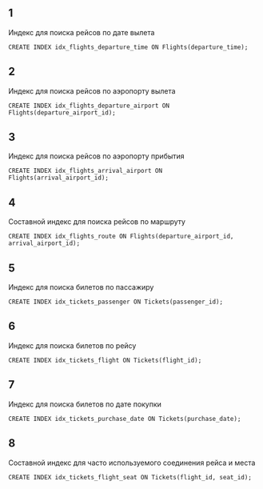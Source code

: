 ## 1
Индекс для поиска рейсов по дате вылета
```
CREATE INDEX idx_flights_departure_time ON Flights(departure_time);
```
## 2
Индекс для поиска рейсов по аэропорту вылета
```
CREATE INDEX idx_flights_departure_airport ON Flights(departure_airport_id);
```
## 3
Индекс для поиска рейсов по аэропорту прибытия
```
CREATE INDEX idx_flights_arrival_airport ON Flights(arrival_airport_id);
```
## 4
Составной индекс для поиска рейсов по маршруту
```
CREATE INDEX idx_flights_route ON Flights(departure_airport_id, arrival_airport_id);
```
## 5
Индекс для поиска билетов по пассажиру
```
CREATE INDEX idx_tickets_passenger ON Tickets(passenger_id);
```
## 6
Индекс для поиска билетов по рейсу
```
CREATE INDEX idx_tickets_flight ON Tickets(flight_id);
```
## 7
Индекс для поиска билетов по дате покупки
```
CREATE INDEX idx_tickets_purchase_date ON Tickets(purchase_date);
```
## 8
Составной индекс для часто используемого соединения рейса и места
```
CREATE INDEX idx_tickets_flight_seat ON Tickets(flight_id, seat_id);
```